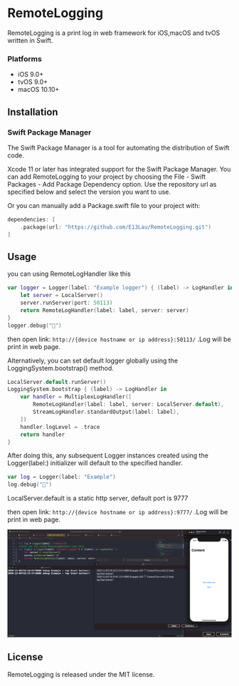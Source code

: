 # RemoteLogging

RemoteLogging is a print log in web framework for iOS,macOS and tvOS written in Swift.

### Platforms

- iOS 9.0+
- tvOS 9.0+
- macOS 10.10+

## Installation

### Swift Package Manager

The Swift Package Manager is a tool for automating the distribution of Swift code.

Xcode 11 or later has integrated support for the Swift Package Manager. You can add RemoteLogging to your project by choosing the File - Swift Packages - Add Package Dependency option. Use the repository url as specified below and select the version you want to use.

Or you can manually add a Package.swift file to your project with:

```swift
dependencies: [
    .package(url: "https://github.com/E13Lau/RemoteLogging.git")
]
```

## Usage


you can using RemoteLogHandler like this

```swift
var logger = Logger(label: "Example logger") { (label) -> LogHandler in
    let server = LocalServer()
    server.runServer(port: 50113)
    return RemoteLogHandler(label: label, server: server)
}
logger.debug("🎉")
```
then open link: `http://{device hostname or ip address}:50113/`  .Log will be print in web page.

Alternatively, you can set default logger globally using the LoggingSystem.bootstrap() method.

```swift
LocalServer.default.runServer()
LoggingSystem.bootstrap { (label) -> LogHandler in
    var handler = MultiplexLogHandler([
        RemoteLogHandler(label: label, server: LocalServer.default),
        StreamLogHandler.standardOutput(label: label),
    ])
    handler.logLevel = .trace
    return handler
}
```
After doing this, any subsequent Logger instances created using the Logger(label:) initializer will default to the specified handler.

```swift
var log = Logger(label: "Example")
log.debug("🎉")
```

LocalServer.default is a static http server, default port is 9777

then open link: `http://{device hostname or ip address}:9777/`  .Log will be print in web page.

![image1](image1.png)

## License

RemoteLogging is released under the MIT license.